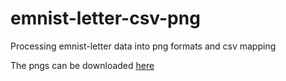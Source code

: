 # emnist-letter-csv-png
Processing emnist-letter data into png formats and csv mapping

The pngs can be downloaded [here](https://github.com/dxsim/emnist-letter-csv-png/tree/master/dataset)
